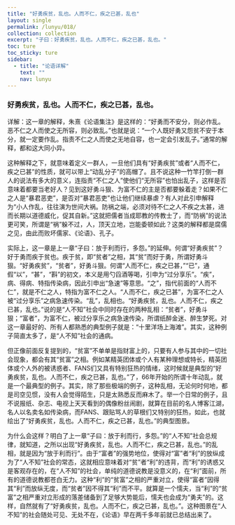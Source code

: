 ```yaml
---
title: "好勇疾贫，乱也。人而不仁，疾之已甚，乱也"
layout: single
permalink: /lunyu/018/
collection: collection
excerpt: "子曰：好勇疾贫，乱也。人而不仁，疾之已甚，乱也。"
toc: ture
toc_sticky: ture
sidebar:
  - title: "论语详解"
    text: ""
    nav: lunyu
---
```


### 好勇疾贫，乱也。人而不仁，疾之已甚，乱也。

详解：这一章的解释，朱熹《论语集注》是这样的：“好勇而不安分，则必作乱。恶不仁之人而使之无所容，则必致乱。”也就是说：“一个人既好勇又怨贫不安于本分，就一定要作乱。指责不仁之人而使之无地自容，也一定会引发乱子。”通常的解释，都和这大同小异。

这种解释之下，就意味着定义一群人，一旦他们具有“好勇疾贫”或者“人而不仁，疾之已甚”的性质，就可以带上“动乱分子”的高帽了。且不说这种一竹竿打倒一群人的说法有多大的意义，连指责“不仁之人”使他们“无所容”也怕出乱子，这样是否意味着都要当老好人？见到这好勇斗狠、为富不仁的主是否都要躲着走？如果不仁之人是“暴君恶吏”，是否对“暴君恶吏”也让他们继续暴虐？有人对此引申解释为“小人作乱，往往演为世间大祸。防祸之端，必须对待不仁之人不疾之太甚，进而长期以道德威化，促其自新。”这就把儒者当成耶教的传教士了，而“防祸”的说法更可笑，所谓是“祸”躲不过，人，顶天立地，岂能委顿如此？这类的解释都是腐儒之见，由此而败坏儒家、《论语》、孔子。
 
实际上，这一章是上一章“子曰：放于利而行，多怨。”的延伸。何谓“好勇疾贫”？好于勇而疾于贫也。疾于贫，即“贫者”之相，其“贫”而好于勇，所谓好勇斗狠。“好勇疾贫”，“贫者”，好勇斗狠。何谓“人而不仁，疾之已甚，”“已”，通假“以”，“甚”，“斟”的初文，本义是用勺舀酒等喝，引申为“过分享乐”。“疾”，病、得病、特指传染病，因此引申出“急速”等意思。“之”，指代前面的“人而不仁”，就是不仁之人，特指为富不仁之人。“人而不仁，疾之已甚”，为富不仁之人被“过分享乐”之病急速传染。“乱”，乱相也。“好勇疾贫，乱也。人而不仁，疾之已甚，乱也。”说的是“人不知”社会中同时存在的两种乱相：“贫者”，好勇斗狠；“富者”，为富不仁，被过分享乐之病急速传染，所谓纸醉金迷、醉生梦死。对这一章最好的、所有人都熟悉的典型例子就是：“十里洋场上海滩”。其实，这种例子简直太多了，是“人不知”社会的通病。
 
但正像前面反复提到的，“贫富”不单单是指财富上的，只要有人参与其中的一切社会现象，都会有其“贫富”之相。例如某精英团体或个人有某种理想或特长，精英团体或个人外的被诱惑者、FANS们又具有特别狂热的情绪，这时候就是典型的“好勇疾贫，乱也。人而不仁，疾之已甚，乱也。”了，66年开始的所谓十年动乱，就是一个最典型的例子。其实，除了那些极端的例子，这种乱相，无论何时何地，都是司空见惯，没有人会觉得陌生，只是太熟悉反而麻木了。举一个日常的例子，且不说报纸、杂志、电视上天天看到的偶像粉丝闹剧，就算在目前的名人博客江湖，名人以名卖名如传染病，而FANS、跟贴骂人的草根们又特别的狂热，如此，也就绘出了“好勇疾贫，乱也。人而不仁，疾之已甚，乱也。”的典型图景。
 
为什么会这样？明白了上一章“子曰：放于利而行，多怨。”的“人不知”社会总规律，就知道，之所以出现“好勇疾贫，乱也。人而不仁，疾之已甚，乱也。”的乱相，就是因为“放于利而行”。由于“富者”的强势地位，使得对“富”者“利”的放纵成为了“人不知”社会的常态，这就相应意味着对“贫”者“利”的违背，而“利”的诱惑又是客观存在的，在“人不知”的社会，单纯的道德说教是没意义的，在“利”面前，所有的道德说教都苍白无力。这种“利”的“贫富”之相的严重对立，使得“富者”因得其“利”而放纵无度，而“贫者”因不得其“利”而不平。就算是一个懦夫，当“利”的“贫富”之相严重对立形成的落差储备到了足够大势能后，懦夫也会成为“勇夫”的。这样，自然就有了“好勇疾贫，乱也。人而不仁，疾之已甚，乱也。”。这种图景在“人不知”的社会随处可见、无处不在，《论语》早在两千多年前就已总结出来了。